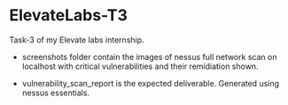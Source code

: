 # ElevateLabs-T3
Task-3 of my Elevate labs internship.

- screenshots folder contain the images of nessus full network scan on localhost with critical vulnerabilities and their remidiation shown.

- vulnerability_scan_report is the expected deliverable. Generated using nessus essentials.
